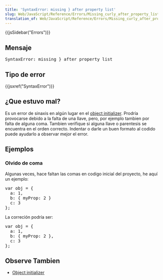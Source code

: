 ```yaml
---
title: 'SyntaxError: missing } after property list'
slug: Web/JavaScript/Reference/Errors/Missing_curly_after_property_list
translation_of: Web/JavaScript/Reference/Errors/Missing_curly_after_property_list
---
```

<div>{{jsSidebar("Errors")}}</div>

<h2 id="Mensaje">Mensaje</h2>

<pre class="syntaxbox">SyntaxError: missing } after property list
</pre>

<h2 id="Tipo_de_error">Tipo de error</h2>

<p>{{jsxref("SyntaxError")}}</p>

<h2 id="¿Que_estuvo_mal">¿Que estuvo mal?</h2>

<p>Es un error de sinaxis en algún lugar en el <a href="/en-US/docs/Web/JavaScript/Reference/Operators/Object_initializer">object initializer</a>. Prodría provocarse debido a la falta de una llave, pero, por ejemplo tambien por falta de alguna coma. Tambien verifique si alguna llave o parentesis se encuentra en el orden correcto. Indentar o darle un buen formato al codido puede ayudarlo a observar mejor el error.</p>

<h2 id="Ejemplos">Ejemplos</h2>

<h3 id="Olvido_de_coma">Olvido de coma</h3>

<p>Algunas veces, hace faltan las comas en codigo inicial del proyecto, he aquí un ejemplo:</p>

<pre class="brush: js example-bad">var obj = {
  a: 1,
  b: { myProp: 2 }
  c: 3
};
</pre>

<p>La correción podría ser:</p>

<pre class="brush: js example-good">var obj = {
  a: 1,
  b: { myProp: 2 },
  c: 3
};
</pre>

<h2 id="Observe_Tambien">Observe Tambien</h2>

<ul>
 <li><a href="/en-US/docs/Web/JavaScript/Reference/Operators/Object_initializer">Object initializer</a></li>
</ul>
